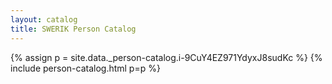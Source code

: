 ```yaml
---
layout: catalog
title: SWERIK Person Catalog
---
```

{% assign p = site.data._person-catalog.i-9CuY4EZ971YdyxJ8sudKc %}
{% include person-catalog.html p=p %}

